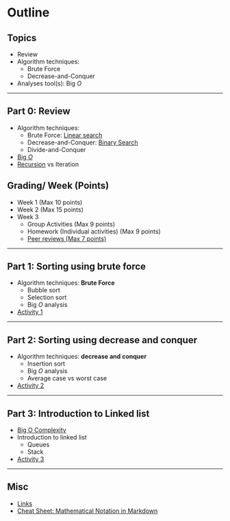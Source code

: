 # Outline

## Topics

- Review
- Algorithm techniques:
  - Brute Force
  - Decrease-and-Conquer
- Analyses tool(s): Big $O$

---

## Part 0: Review

- Algorithm techniques:
  - Brute Force: [Linear search](https://www.cs.usfca.edu/~galles/visualization/Search.html)
  - Decrease-and-Conquer: [Binary Search](https://www.cs.usfca.edu/~galles/visualization/Search.html)
  - Divide-and-Conquer
- [Big $O$](https://www.freecodecamp.org/news/big-o-cheat-sheet-time-complexity-chart/)
- [Recursion](https://recursion.vercel.app/) vs Iteration

## Grading/ Week (Points)

- Week 1 (Max 10 points)
- Week 2 (Max 15 points)
- Week 3
  - Group Activities (Max 9 points)
  - Homework (Individual activities) (Max 9 points)
  - [Peer reviews (Max 7 points)](./peer-assessment-template.xlsx)

---

## Part 1: Sorting using brute force

- Algorithm techniques: **Brute Force**
  - Bubble sort
  - Selection sort
  - Big $O$ analysis
- [Activity 1](./activity1/README.md)
<!-- average case vs worst case -->

---

## Part 2: Sorting using decrease and conquer

- Algorithm techniques: **decrease and conquer**
  - Insertion sort
  - Big $O$ analysis
  - Average case vs worst case
- [Activity 2](./activity2/README.md)

---

## Part 3: Introduction to Linked list

- [Big O Complexity](https://web.stanford.edu/class/archive/cs/cs106b/cs106b.1176/handouts/midterm/5-BigO.pdf)
- Introduction to linked list
  - Queues
  - Stack
- [Activity 3](./activity3/README.md)

---

## Misc

- [Links](./links.md)
- [Cheat Sheet: Mathematical Notation in Markdown](https://upyesp.org/posts/makrdown-vscode-math-notation/)
